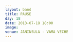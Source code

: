 ```yaml
---
layout: band
title: PAUSE 
day: 18
date: 2013-07-18 18:00
image: 
venue: JANINSULA - VAMA VECHE
---
```



